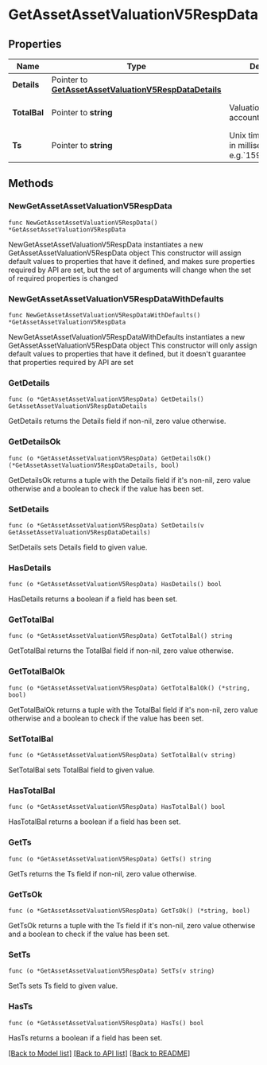 # GetAssetAssetValuationV5RespData

## Properties

Name | Type | Description | Notes
------------ | ------------- | ------------- | -------------
**Details** | Pointer to [**GetAssetAssetValuationV5RespDataDetails**](GetAssetAssetValuationV5RespDataDetails.md) |  | [optional] 
**TotalBal** | Pointer to **string** | Valuation of total account assets | [optional] [default to ""]
**Ts** | Pointer to **string** | Unix timestamp format in milliseconds, e.g.&#x60;1597026383085&#x60; | [optional] [default to ""]

## Methods

### NewGetAssetAssetValuationV5RespData

`func NewGetAssetAssetValuationV5RespData() *GetAssetAssetValuationV5RespData`

NewGetAssetAssetValuationV5RespData instantiates a new GetAssetAssetValuationV5RespData object
This constructor will assign default values to properties that have it defined,
and makes sure properties required by API are set, but the set of arguments
will change when the set of required properties is changed

### NewGetAssetAssetValuationV5RespDataWithDefaults

`func NewGetAssetAssetValuationV5RespDataWithDefaults() *GetAssetAssetValuationV5RespData`

NewGetAssetAssetValuationV5RespDataWithDefaults instantiates a new GetAssetAssetValuationV5RespData object
This constructor will only assign default values to properties that have it defined,
but it doesn't guarantee that properties required by API are set

### GetDetails

`func (o *GetAssetAssetValuationV5RespData) GetDetails() GetAssetAssetValuationV5RespDataDetails`

GetDetails returns the Details field if non-nil, zero value otherwise.

### GetDetailsOk

`func (o *GetAssetAssetValuationV5RespData) GetDetailsOk() (*GetAssetAssetValuationV5RespDataDetails, bool)`

GetDetailsOk returns a tuple with the Details field if it's non-nil, zero value otherwise
and a boolean to check if the value has been set.

### SetDetails

`func (o *GetAssetAssetValuationV5RespData) SetDetails(v GetAssetAssetValuationV5RespDataDetails)`

SetDetails sets Details field to given value.

### HasDetails

`func (o *GetAssetAssetValuationV5RespData) HasDetails() bool`

HasDetails returns a boolean if a field has been set.

### GetTotalBal

`func (o *GetAssetAssetValuationV5RespData) GetTotalBal() string`

GetTotalBal returns the TotalBal field if non-nil, zero value otherwise.

### GetTotalBalOk

`func (o *GetAssetAssetValuationV5RespData) GetTotalBalOk() (*string, bool)`

GetTotalBalOk returns a tuple with the TotalBal field if it's non-nil, zero value otherwise
and a boolean to check if the value has been set.

### SetTotalBal

`func (o *GetAssetAssetValuationV5RespData) SetTotalBal(v string)`

SetTotalBal sets TotalBal field to given value.

### HasTotalBal

`func (o *GetAssetAssetValuationV5RespData) HasTotalBal() bool`

HasTotalBal returns a boolean if a field has been set.

### GetTs

`func (o *GetAssetAssetValuationV5RespData) GetTs() string`

GetTs returns the Ts field if non-nil, zero value otherwise.

### GetTsOk

`func (o *GetAssetAssetValuationV5RespData) GetTsOk() (*string, bool)`

GetTsOk returns a tuple with the Ts field if it's non-nil, zero value otherwise
and a boolean to check if the value has been set.

### SetTs

`func (o *GetAssetAssetValuationV5RespData) SetTs(v string)`

SetTs sets Ts field to given value.

### HasTs

`func (o *GetAssetAssetValuationV5RespData) HasTs() bool`

HasTs returns a boolean if a field has been set.


[[Back to Model list]](../README.md#documentation-for-models) [[Back to API list]](../README.md#documentation-for-api-endpoints) [[Back to README]](../README.md)


